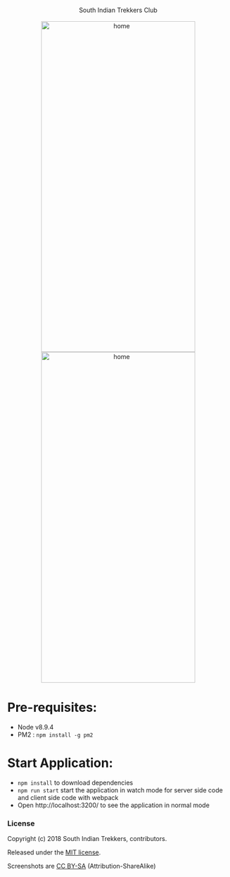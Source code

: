 
<br />
<div align="center">South Indian Trekkers Club</div>
<br />
<div align="center">
 <img src="https://raw.githubusercontent.com/southindiantrekkers/southindiantrekkers.org/master/pic/Southindiantrekker%20%281%29.png" alt="home" align="center" width="350" height="750" />
  <img src="https://raw.githubusercontent.com/southindiantrekkers/southindiantrekkers.org/master/pic/Southindiantrekker%20%282%29.png" alt="home" align="center" width="350" height="750" />
</div>

# Pre-requisites:
  *  Node v8.9.4
  *  PM2        : `npm install -g pm2`

# Start Application:
  * `npm install`  to download dependencies
  * `npm run start` start the application in watch mode for server side code and client side code with webpack
  * Open http://localhost:3200/ to see the application in normal mode

### License
Copyright (c) 2018 South Indian Trekkers, contributors.

Released under the [MIT license](https://github.com/southindiantrekkers/southindiantrekkers.org/blob/master/LICENSE).

Screenshots are [CC BY-SA](https://creativecommons.org/licenses/by-sa/4.0/) (Attribution-ShareAlike)
